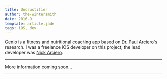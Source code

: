 ```yaml
---
title: Uncrustifier
author: the-wintersmith
date: 2016-9
template: article.jade
tags: iOS, dev
---
```


[Genio](http://geniofit.com) is a fitness and nutritional coaching app based on [Dr. Paul Arciero's](http://www.drpaulsprotocol.com/) research.  I was a freelance iOS developer on this project; the lead developer was [Nick Arciero](http://github.com/narciero).   

---

More information coming soon...

---

